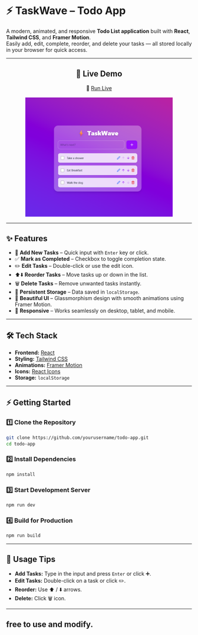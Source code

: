 
# ⚡ TaskWave – Todo App

A modern, animated, and responsive **Todo List application** built with **React**, **Tailwind CSS**, and **Framer Motion**.  
Easily add, edit, complete, reorder, and delete your tasks — all stored locally in your browser for quick access.

---
<div align="center">

## 🚀 Live Demo  
🔗 [Run Live](https://todolistbyizzu.netlify.app/)
<br><br>
<img src="src/assets/Screenshot.png" alt="Screenshot" width="400"/>

</div>
 


---

## ✨ Features

- 📝 **Add New Tasks** – Quick input with `Enter` key or click.
- ✅ **Mark as Completed** – Checkbox to toggle completion state.
- ✏️ **Edit Tasks** – Double-click or use the edit icon.
- ⬆️⬇️ **Reorder Tasks** – Move tasks up or down in the list.
- 🗑️ **Delete Tasks** – Remove unwanted tasks instantly.
- 💾 **Persistent Storage** – Data saved in `localStorage`.
- 🎨 **Beautiful UI** – Glassmorphism design with smooth animations using Framer Motion.
- 📱 **Responsive** – Works seamlessly on desktop, tablet, and mobile.

---

## 🛠️ Tech Stack

- **Frontend:** [React](https://reactjs.org/)  
- **Styling:** [Tailwind CSS](https://tailwindcss.com/)  
- **Animations:** [Framer Motion](https://www.framer.com/motion/)  
- **Icons:** [React Icons](https://react-icons.github.io/react-icons/)  
- **Storage:** `localStorage`
---

## ⚡ Getting Started

### 1️⃣ Clone the Repository
```bash
git clone https://github.com/yourusername/todo-app.git
cd todo-app
````

### 2️⃣ Install Dependencies

```bash
npm install
```

### 3️⃣ Start Development Server

```bash
npm run dev
```

### 4️⃣ Build for Production

```bash
npm run build
```

---

## 📌 Usage Tips

* **Add Tasks:** Type in the input and press `Enter` or click ➕.
* **Edit Tasks:** Double-click on a task or click ✏️.
* **Reorder:** Use ⬆️ / ⬇️ arrows.
* **Delete:** Click 🗑️ icon.

---
free to use and modify.
---
